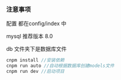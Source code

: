 ### 注意事项

配置 都在config/index 中

mysql 推荐版本 8.0 

db 文件夹下是数据库文件


```js
cnpm install //安装依赖
cnpm run auto //自动根据数据库创建models文件
cnpm run dev //启动项目
```
